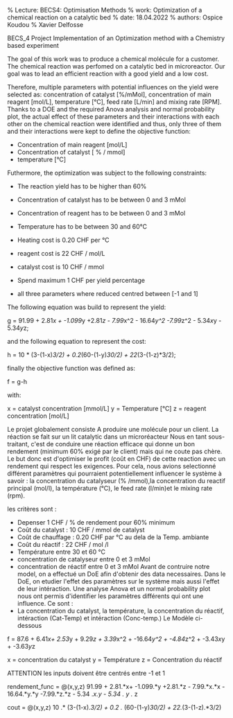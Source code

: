 % Lecture: BECS4: Optimisation Methods
% work: Optimization of a chemical reaction on a catalytic bed
% date: 18.04.2022
% authors: Ospice Koudou % Xavier Delfosse

BECS_4 Project Implementation of an Optimization method with a Chemistry based experiment

The goal of this work was to produce a chemical molécule for a customer. The chemical reaction was perfomed on a catalytic bed in microreactor.
Our goal was to lead an efficient reaction with a good yield and a low cost.

Therefore, multiple parameters with potential influences on the yield were selected as: concentration of catalyst [%/mMol], concentration of main reagent [mol/L],
temperature [°C], feed rate [L/min] and mixing rate [RPM]. Thanks to a DOE and the required Anova analysis and normal probability plot, the actual effect of these
parameters and their interactions with each other on the chemical reaction were identified and thus, only three of them and their interactions were kept to define the objective function:

- Concentration of main reagent [mol/L]
- Concentration of catalyst [ % / mmol]
- temperature [°C]

Futhermore, the optimization was subject to the following constraints:

- The reaction yield has to be higher than 60% 
- Concentration of catalyst has to be between 0 and 3 mMol
- Concentration of reagent has to be between 0 and 3 mMol
- Temperature has to be between 30 and 60°C
- Heating cost is 0.20 CHF per °C
- reagent cost is 22 CHF / mol/L
- catalyst cost is 10 CHF / mmol
- Spend maximum 1 CHF per yield percentage

- all three parameters where reduced centred between [-1 and 1]

The following equation was build to represent the yield:

g = 91.99 + 2.81*x + -1.099*y +2.81*z - 7.99*x^2 - 16.64*y^2 -7.99*z^2 - 5.34*x*y - 5.34*y*z;

and the following equation to represent the cost:

h = 10 * (3-(1-x)*3/2) + 0.2*(60-(1-y)*30/2) + 22*(3-(1-z)*3/2);

finally the objective function was defined as:

f = g-h

with:

x = catalyst concentration [mmol/L]
y = Temperature [°C]
z = reagent concentration [mol/L]


Le projet globalement consiste A produire une molécule pour un client. La réaction se fait sur un lit catalytic dans un microréacteur
Nous en tant sous-traitant, c'est de conduire une réaction efficace qui donne un bon rendement (minimum 60% exigé par le client)
mais qui ne coute pas chère.
Le but donc est d'optimiser le profit (coût en CHF) de cette reaction avec un rendement qui respect les exigences. 
Pour cela, nous avions selectionné différent paramètres qui pourraient potentiellement influencer le système à savoir :
la concentration du catalyseur (% /mmol),la concentration du reactif principal (mol/l), la température (°C), 
le feed rate (l/min)et le mixing rate (rpm).

les critères sont :
- Depenser 1 CHF / % de rendement pour 60% minimum 
- Coût du catalyst : 10 CHF / mmol de catalyst
- Coût de chauffage : 0.20 CHF par °C au dela de la Temp. ambiante
- Coût du réactif : 22 CHF / mol /l
- Température entre 30 et 60 °C
- concentration de catalyseur entre 0 et 3 mMol
- concentration de réactif entre 0 et 3 mMol
Avant de contruire notre model, on a effectué un DoE afin d'obtenir des data necessaires. Dans le DoE, on etudier l'effet des paramètres 
sur le système mais aussi l'effet de leur intéraction. Une analyse Anova et un normal probability plot nous ont permis d'identifier 
les paramètres différents qui ont une influence. Ce sont :
- La concentration du catalyst, la température, la concentration du réactif, intéraction (Cat-Temp) et intéraction (Conc-temp.)
Le Modèle ci-dessous  

f = 87.6 + 6.41*x+ 2.53*y + 9.29*z + 3.39*x^2 + -16.64*y^2 + -4.84*z^2 + -3.43*x*y + -3.63*y*z



x = concentration du catalyst
y = Température
z = Concentration du réactif

ATTENTION les inputs doivent être centrés entre -1 et 1

rendement_func = @(x,y,z) 91.99 + 2.81.*x+ -1.099.*y +2.81.*z - 7.99.*x.*x - 16.64.*y.*y -7.99.*z.*z  - 5.34 .*x.*y - 5.34 .* y .* z

cout = @(x,y,z) 10 .* (3-(1-x).*3/2) + 0.2 .* (60-(1-y)*30/2) + 22.*(3-(1-z).*3/2)

